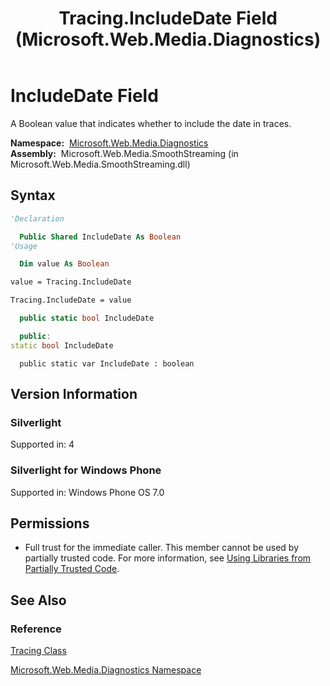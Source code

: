 ﻿---
title: Tracing.IncludeDate Field (Microsoft.Web.Media.Diagnostics)
TOCTitle: IncludeDate Field
ms:assetid: F:Microsoft.Web.Media.Diagnostics.Tracing.IncludeDate
ms:mtpsurl: https://msdn.microsoft.com/en-us/library/microsoft.web.media.diagnostics.tracing.includedate(v=VS.90)
ms:contentKeyID: 23961198
ms.date: 05/02/2012
mtps_version: v=VS.90
f1_keywords:
- Microsoft.Web.Media.Diagnostics.Tracing.IncludeDate
dev_langs:
- csharp
- jscript
- vb
- cpp
api_location:
- Microsoft.Web.Media.SmoothStreaming.dll
api_name:
- Microsoft.Web.Media.Diagnostics.Tracing.IncludeDate
api_type:
- Managed
topic_type:
- apiref
- kbSyntax
product_family_name: VS
ROBOTS: INDEX,FOLLOW
---

# IncludeDate Field

A Boolean value that indicates whether to include the date in traces.

**Namespace:**  [Microsoft.Web.Media.Diagnostics](microsoft-web-media-diagnostics-namespace_1.md)  
**Assembly:**  Microsoft.Web.Media.SmoothStreaming (in Microsoft.Web.Media.SmoothStreaming.dll)

## Syntax

```vb
'Declaration

  Public Shared IncludeDate As Boolean
'Usage

  Dim value As Boolean

value = Tracing.IncludeDate

Tracing.IncludeDate = value
```

```csharp
  public static bool IncludeDate
```

```cpp
  public:
static bool IncludeDate
```

```jscript
  public static var IncludeDate : boolean
```

## Version Information

### Silverlight

Supported in: 4  

### Silverlight for Windows Phone

Supported in: Windows Phone OS 7.0  

## Permissions

  - Full trust for the immediate caller. This member cannot be used by partially trusted code. For more information, see [Using Libraries from Partially Trusted Code](https://msdn.microsoft.com/library/8skskf63).

## See Also

### Reference

[Tracing Class](tracing-class-microsoft-web-media-diagnostics_1.md)

[Microsoft.Web.Media.Diagnostics Namespace](microsoft-web-media-diagnostics-namespace_1.md)

